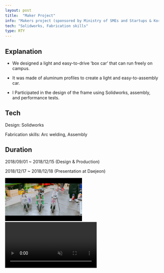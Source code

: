 ```yaml
---
layout: post
title:  "Maker Project"
info: "Makers project (sponsored by Ministry of SMEs and Startups & Korea Foundation for the Advancement of Science and Creativity) with team 'Run To You'"
tech: "Solidworks, Fabrication skills"
type: RTY
---
```


## Explanation
- We designed a light and easy-to-drive ‘box car’ that can run freely on campus.

- It was made of aluminum profiles to create a light and easy-to-assembly car.

- I Participated in the design of the frame using Solidworks, assembly, and performance tests.

## Tech
Design: Solidworks

Fabrication skills: Arc welding, Assembly

## Duration
2018/09/01 ~ 2018/12/15 (Design & Production)

2018/12/17 ~ 2018/12/18 (Presentation at Daejeon)

<img class="maker" alt="Maker Project 2018" src="../assets/img/maker.jpg" width="50%">
<div class="video">
  <video autoplay controls muted>
    <!-- muted는 처음 화면 떴을 때 소리제거해주는 거. -->
  <source src="../assets/img/maker.mp4" type="video/mp4">
  </video>  
</div>